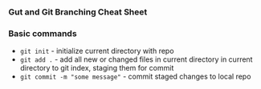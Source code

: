 ### Gut and Git Branching Cheat Sheet

### Basic commands
* `git init` - initialize current directory with repo
* `git add .` -  add all new or changed files in current directory in current directory to git index, staging them for commit
* `git commit -m "some message"` - commit staged changes to local repo
